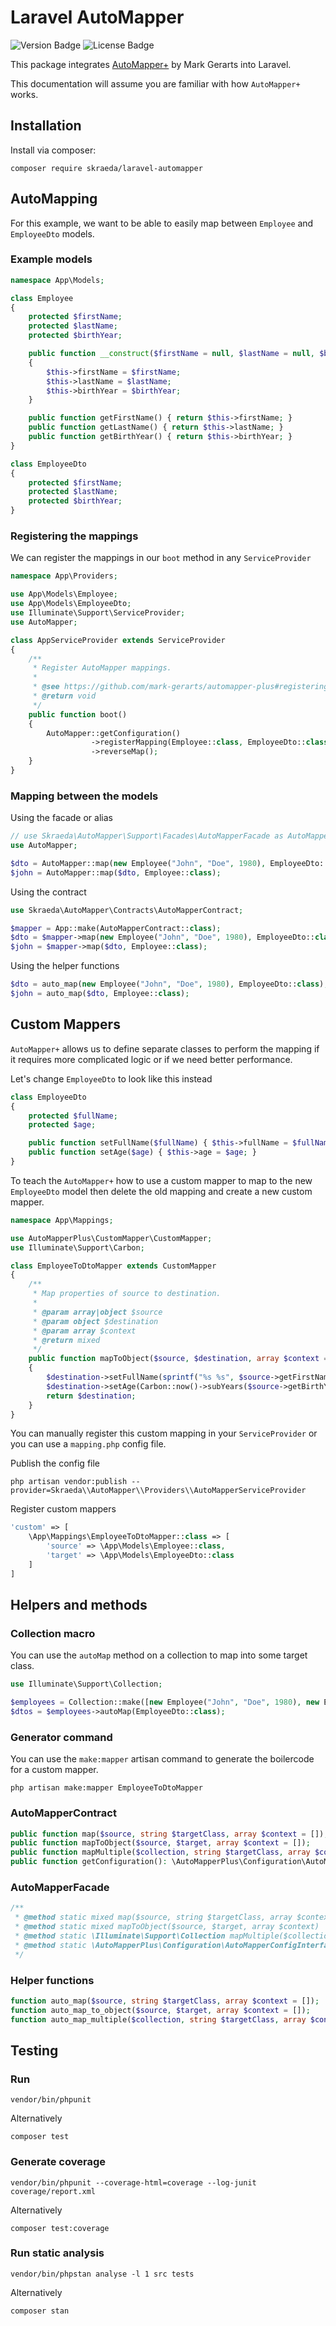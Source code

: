 # Laravel AutoMapper
![Version Badge](https://img.shields.io/packagist/v/skraeda/laravel-automapper)
![License Badge](https://img.shields.io/github/license/Skraeda/laravel-automapper?color=1f59c4)

This package integrates [AutoMapper+](https://github.com/mark-gerarts/automapper-plus) by Mark Gerarts into Laravel.

This documentation will assume you are familiar with how `AutoMapper+` works.

## Installation
Install via composer:

```
composer require skraeda/laravel-automapper
```

## AutoMapping
For this example, we want to be able to easily map between `Employee` and `EmployeeDto` models.

### Example models
```php
namespace App\Models;

class Employee
{
    protected $firstName;
    protected $lastName;
    protected $birthYear;

    public function __construct($firstName = null, $lastName = null, $birthYear = null)
    {
        $this->firstName = $firstName;
        $this->lastName = $lastName;
        $this->birthYear = $birthYear;
    }

    public function getFirstName() { return $this->firstName; }
    public function getLastName() { return $this->lastName; }
    public function getBirthYear() { return $this->birthYear; }
}

class EmployeeDto
{
    protected $firstName;
    protected $lastName;
    protected $birthYear;
}
```

### Registering the mappings
We can register the mappings in our `boot` method in any `ServiceProvider`

```php
namespace App\Providers;

use App\Models\Employee;
use App\Models\EmployeeDto;
use Illuminate\Support\ServiceProvider;
use AutoMapper;

class AppServiceProvider extends ServiceProvider
{
    /**
     * Register AutoMapper mappings.
     *
     * @see https://github.com/mark-gerarts/automapper-plus#registering-mappings
     * @return void
     */
    public function boot()
    {
        AutoMapper::getConfiguration()
                  ->registerMapping(Employee::class, EmployeeDto::class)
                  ->reverseMap();
    }
}
```

### Mapping between the models
Using the facade or alias
```php
// use Skraeda\AutoMapper\Support\Facades\AutoMapperFacade as AutoMapper
use AutoMapper;

$dto = AutoMapper::map(new Employee("John", "Doe", 1980), EmployeeDto::class);
$john = AutoMapper::map($dto, Employee::class);
```

Using the contract
```php
use Skraeda\AutoMapper\Contracts\AutoMapperContract;

$mapper = App::make(AutoMapperContract::class);
$dto = $mapper->map(new Employee("John", "Doe", 1980), EmployeeDto::class);
$john = $mapper->map($dto, Employee::class);
```

Using the helper functions
```php
$dto = auto_map(new Employee("John", "Doe", 1980), EmployeeDto::class);
$john = auto_map($dto, Employee::class);
```

## Custom Mappers
`AutoMapper+` allows us to define separate classes to perform the mapping if it requires more complicated logic or if we need better performance.

Let's change `EmployeeDto` to look like this instead

```php
class EmployeeDto
{
    protected $fullName;
    protected $age;

    public function setFullName($fullName) { $this->fullName = $fullName; }
    public function setAge($age) { $this->age = $age; }
}
```
To teach the `AutoMapper+` how to use a custom mapper to map to the new `EmployeeDto` model then delete the old mapping and create a new custom mapper.

```php
namespace App\Mappings;

use AutoMapperPlus\CustomMapper\CustomMapper;
use Illuminate\Support\Carbon;

class EmployeeToDtoMapper extends CustomMapper
{
    /**
     * Map properties of source to destination.
     *
     * @param array|object $source
     * @param object $destination
     * @param array $context
     * @return mixed
     */
    public function mapToObject($source, $destination, array $context = [])
    {
        $destination->setFullName(sprintf("%s %s", $source->getFirstName(), $source->getLastName()));
        $destination->setAge(Carbon::now()->subYears($source->getBirthYear())->year);
        return $destination;
    }
}
```

You can manually register this custom mapping in your `ServiceProvider` or you can use a `mapping.php` config file.

Publish the config file

```
php artisan vendor:publish --provider=Skraeda\\AutoMapper\\Providers\\AutoMapperServiceProvider
```

Register custom mappers

```php
'custom' => [
    \App\Mappings\EmployeeToDtoMapper::class => [
        'source' => \App\Models\Employee::class,
        'target' => \App\Models\EmployeeDto::class
    ]
]
```

## Helpers and methods
### Collection macro
You can use the `autoMap` method on a collection to map into some target class.

```php
use Illuminate\Support\Collection;

$employees = Collection::make([new Employee("John", "Doe", 1980), new Employee("Jane", "Doe", 1985)]);
$dtos = $employees->autoMap(EmployeeDto::class);
```

### Generator command
You can use the `make:mapper` artisan command to generate the boilercode for a custom mapper.

```
php artisan make:mapper EmployeeToDtoMapper
```

### AutoMapperContract
```php
public function map($source, string $targetClass, array $context = []);
public function mapToObject($source, $target, array $context = []);
public function mapMultiple($collection, string $targetClass, array $context = []): \Illuminate\Support\Collection;
public function getConfiguration(): \AutoMapperPlus\Configuration\AutoMapperConfigInterface;
```

### AutoMapperFacade
```php
/**
 * @method static mixed map($source, string $targetClass, array $context)
 * @method static mixed mapToObject($source, $target, array $context)
 * @method static \Illuminate\Support\Collection mapMultiple($collection, string $targetClass, array $context)
 * @method static \AutoMapperPlus\Configuration\AutoMapperConfigInterface getConfiguration()
 */
```

### Helper functions
```php
function auto_map($source, string $targetClass, array $context = []);
function auto_map_to_object($source, $target, array $context = []);
function auto_map_multiple($collection, string $targetClass, array $context = []): \Illuminate\Support\Collection;
```

## Testing
### Run
```
vendor/bin/phpunit
```

Alternatively

```
composer test
```

### Generate coverage
```
vendor/bin/phpunit --coverage-html=coverage --log-junit coverage/report.xml
```

Alternatively

```
composer test:coverage
```

### Run static analysis
```
vendor/bin/phpstan analyse -l 1 src tests
```

Alternatively

```
composer stan
```
